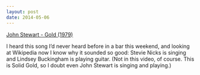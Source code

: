 ```yaml
---
layout: post
date: 2014-05-06
---
```


[John Stewart - Gold (1979)](https://www.youtube.com/watch?v=2-CJji921gM)

I heard this song I’d never heard before in a bar this weekend, and looking at Wikipedia now I know why it sounded so good: Stevie Nicks is singing and Lindsey Buckingham is playing guitar. (Not in this video, of course. This is Solid Gold, so I doubt even John Stewart is singing and playing.)

